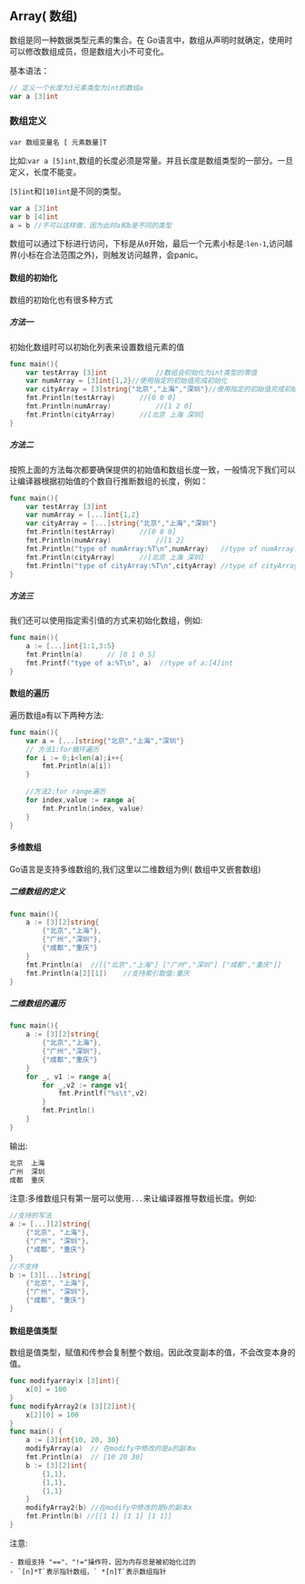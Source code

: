 ## Array( 数组)

数组是同一种数据类型元素的集合。在 Go语言中，数组从声明时就确定，使用时可以修改数组成员，但是数组大小不可变化。

基本语法：

```go
// 定义一个长度为3元素类型为int的数组a
var a [3]int
```

###  数组定义

`var 数组变量名 [ 元素数量]T`

比如:`var a [5]int`,数组的长度必须是常量。并且长度是数组类型的一部分。一旦定义，长度不能变。

`[5]int`和`[10]int`是不同的类型。

```go
var a [3]int
var b [4]int
a = b //不可以这样做，因为此时a和b是不同的类型
```

数组可以通过下标进行访问，下标是从`0`开始，最后一个元素小标是:`len-1`,访问越界(小标在合法范围之外)，则触发访问越界，会panic。

#### 数组的初始化

数组的初始化也有很多种方式

##### 方法一

初始化数组时可以初始化列表来设置数组元素的值

```go
func main(){
	var testArray [3]int			//数组会初始化为int类型的零值
	var numArray = [3]int{1,2}//使用指定的初始值完成初始化
	var cityArray = [3]string{"北京","上海","深圳"}//使用指定的初始值完成初始化
	fmt.Println(testArray)		//[0 0 0]
	fmt.Println(numArray)			//[1 2 0]
	fmt.Println(cityArray)		//[北京 上海 深圳]
}
```

##### 方法二

按照上面的方法每次都要确保提供的初始值和数组长度一致，一般情况下我们可以让编译器根据初始值的个数自行推断数组的长度，例如：

```go
func main(){
	var testArray [3]int
	var numArray = [...]int{1,2}
	var cityArray = [...]string{"北京","上海","深圳"}
	fmt.Println(testArray)		//[0 0 0]
	fmt.Println(numArray)			//[1 2]
	fmt.Println("type of numArray:%T\n",numArray)	//type of numArray:[2]int
	fmt.Println(cityArray)		//[北京 上海 深圳]
	fmt.Println("type of cityArray:%T\n",cityArray) //type of cityArray:[3]string
}
```

#####   方法三

我们还可以使用指定索引值的方式来初始化数组，例如:

```go
func main(){
	a := [...]int{1:1,3:5}
	fmt.Println(a)		// [0 1 0 5]
	fmt.Printf("type of a:%T\n", a)  //type of a:[4]int
}
```

####  数组的遍历

遍历数组a有以下两种方法:

```go
func main(){
	var a = [...]string{"北京","上海","深圳"}
	// 方法1:for循环遍历
	for i := 0;i<len(a);i++{
		fmt.Println(a[i])
	}
	
	//方法2:for range遍历
	for index,value := range a{
		fmt.Println(index, value)
	}
}
```

####  多维数组

Go语言是支持多维数组的,我们这里以二维数组为例( 数组中又嵌套数组)

##### 二维数组的定义

```go
func main(){
	a := [3][2]string{
		{"北京","上海"},
		{"广州","深圳"},
		{"成都","重庆"}
	}
	fmt.Println(a)	//[["北京","上海"] ["广州","深圳"] ["成都","重庆"]]
	fmt.Println(a[2][1])	//支持索引取值:重庆
}
```

##### 二维数组的遍历

```go
func main(){
	a := [3][2]string{
		{"北京","上海"},
		{"广州","深圳"},
		{"成都","重庆"}
	}
	for _, v1 := range a{
		for _,v2 := range v1{
			fmt.Printlf("%s\t",v2)
		}
		fmt.Println()
	}
}
```

输出:

```go
北京	上海	
广州	深圳	
成都	重庆	
```

注意:多维数组只有第一层可以使用`...`来让编译器推导数组长度。例如:

```go
//支持的写法
a := [...][2]string{
	{"北京", "上海"},
	{"广州", "深圳"},
	{"成都", "重庆"}
}
//不支持
b := [3][...]string{
	{"北京", "上海"},
	{"广州", "深圳"},
	{"成都", "重庆"}
}
```

####  数组是值类型

数组是值类型，赋值和传参会复制整个数组。因此改变副本的值，不会改变本身的值。

```go
func modifyarray(x [3]int){
	x[0] = 100
}
func modifyArray2(x [3][2]int){
	x[2][0] = 100
}
func main() {
	a := [3]int{10, 20, 30}
	modifyArray(a)	// 在modify中修改的是a的副本x
	fmt.Println(a)	// [10 20 30]
	b := [3][2]int{
		{1,1},
		{1,1},
		{1,1}
	}
	modifyArray2(b)	//在modify中修改的是b的副本x
	fmt.Println(b) //[[1 1] [1 1] [1 1]]
}
```

注意:

	- 数组支持 "=="、"!="操作符，因为内存总是被初始化过的
	- `[n]*T`表示指针数组，` *[n]T`表示数组指针







